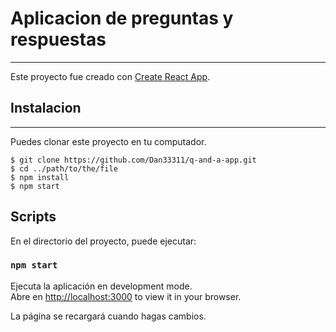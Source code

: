 # Aplicacion de preguntas y respuestas
***

Este proyecto fue creado con [Create React App](https://github.com/facebook/create-react-app).

## Instalacion
***
Puedes clonar este proyecto en tu computador. 
```
$ git clone https://github.com/Dan33311/q-and-a-app.git
$ cd ../path/to/the/file
$ npm install
$ npm start
```

## Scripts

En el directorio del proyecto, puede ejecutar:

### `npm start`

Ejecuta la aplicación en development mode.\
Abre en [http://localhost:3000](http://localhost:3000) to view it in your browser.

La página se recargará cuando hagas cambios.